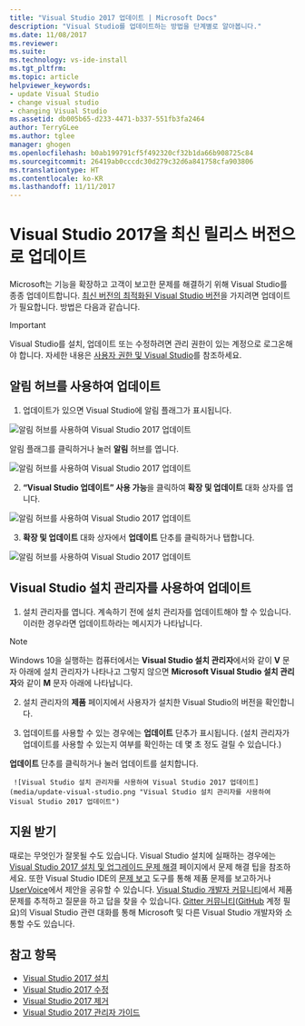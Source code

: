 ```yaml
---
title: "Visual Studio 2017 업데이트 | Microsoft Docs"
description: "Visual Studio를 업데이트하는 방법을 단계별로 알아봅니다."
ms.date: 11/08/2017
ms.reviewer: 
ms.suite: 
ms.technology: vs-ide-install
ms.tgt_pltfrm: 
ms.topic: article
helpviewer_keywords:
- update Visual Studio
- change visual studio
- changing Visual Studio
ms.assetid: db005b65-d233-4471-b337-551fb3fa2464
author: TerryGLee
ms.author: tglee
manager: ghogen
ms.openlocfilehash: b0ab199791cf5f492320cf32b1da66b908725c84
ms.sourcegitcommit: 26419ab0cccdc30d279c32d6a841758cfa903806
ms.translationtype: HT
ms.contentlocale: ko-KR
ms.lasthandoff: 11/11/2017
---
```

# <a name="update-visual-studio-2017-to-the-most-recent-release"></a>Visual Studio 2017을 최신 릴리스 버전으로 업데이트
Microsoft는 기능을 확장하고 고객이 보고한 문제를 해결하기 위해 Visual Studio를 종종 업데이트합니다. [최신 버전의 최적화된 Visual Studio 버전](https://www.visualstudio.com/en-us/news/releasenotes/vs2017-relnotes#release-history)을 가지려면 업데이트가 필요합니다. 방법은 다음과 같습니다.

>[!IMPORTANT]
>Visual Studio를 설치, 업데이트 또는 수정하려면 관리 권한이 있는 계정으로 로그온해야 합니다. 자세한 내용은 [사용자 권한 및 Visual Studio](../ide/user-permissions-and-visual-studio.md)를 참조하세요.

## <a name="update-by-using-the-notifications-hub"></a>알림 허브를 사용하여 업데이트
1. 업데이트가 있으면 Visual Studio에 알림 플래그가 표시됩니다.

  ![알림 허브를 사용하여 Visual Studio 2017 업데이트](media/notification-flag.png "Visual Studio의 알림 플래그")

  알림 플래그를 클릭하거나 눌러 **알림** 허브를 엽니다.

  ![알림 허브를 사용하여 Visual Studio 2017 업데이트](media/notifications-hub.png "Visual Studio의 알림 허브")

2. **“Visual Studio 업데이트” 사용 가능**을 클릭하여 **확장 및 업데이트** 대화 상자를 엽니다.

  ![알림 허브를 사용하여 Visual Studio 2017 업데이트](media/notifications-hub-select.png "Visual Studio의 알림 허브")

3. **확장 및 업데이트** 대화 상자에서 **업데이트** 단추를 클릭하거나 탭합니다.

  ![알림 허브를 사용하여 Visual Studio 2017 업데이트](media/notifications-extensions-and-updates.png "Visual Studio의 확장 및 업데이트 대화 상자")

## <a name="update-by-using-the-visual-studio-installer"></a>Visual Studio 설치 관리자를 사용하여 업데이트
1.  설치 관리자를 엽니다. 계속하기 전에 설치 관리자를 업데이트해야 할 수 있습니다. 이러한 경우라면 업데이트하라는 메시지가 나타납니다.
 >[!NOTE]
 > Windows 10을 실행하는 컴퓨터에서는 **Visual Studio 설치 관리자**에서와 같이 **V** 문자 아래에 설치 관리자가 나타나고 그렇지 않으면 **Microsoft Visual Studio 설치 관리자**와 같이 **M** 문자 아래에 나타납니다.

2.  설치 관리자의 **제품** 페이지에서 사용자가 설치한 Visual Studio의 버전을 확인합니다.

3.  업데이트를 사용할 수 있는 경우에는 **업데이트** 단추가 표시됩니다. (설치 관리자가 업데이트를 사용할 수 있는지 여부를 확인하는 데 몇 초 정도 걸릴 수 있습니다.)

  **업데이트** 단추를 클릭하거나 눌러 업데이트를 설치합니다.

     ![Visual Studio 설치 관리자를 사용하여 Visual Studio 2017 업데이트](media/update-visual-studio.png "Visual Studio 설치 관리자를 사용하여 Visual Studio 2017 업데이트")

## <a name="get-support"></a>지원 받기
때로는 무엇인가 잘못될 수도 있습니다. Visual Studio 설치에 실패하는 경우에는 [Visual Studio 2017 설치 및 업그레이드 문제 해결](troubleshooting-installation-issues.md) 페이지에서 문제 해결 팁을 참조하세요. 또한 Visual Studio IDE의 [문제 보고](../ide/how-to-report-a-problem-with-visual-studio-2017.md) 도구를 통해 제품 문제를 보고하거나 [UserVoice](https://visualstudio.uservoice.com/forums/121579)에서 제안을 공유할 수 있습니다. [Visual Studio 개발자 커뮤니티](https://developercommunity.visualstudio.com/)에서 제품 문제를 추적하고 질문을 하고 답을 찾을 수 있습니다. [Gitter 커뮤니티](https://gitter.im/Microsoft/VisualStudio)([GitHub](https://github.com/) 계정 필요)의 Visual Studio 관련 대화를 통해 Microsoft 및 다른 Visual Studio 개발자와 소통할 수도 있습니다.

## <a name="see-also"></a>참고 항목
* [Visual Studio 2017 설치](install-visual-studio.md)
* [Visual Studio 2017 수정](modify-visual-studio.md)
* [Visual Studio 2017 제거](uninstall-visual-studio.md)
* [Visual Studio 2017 관리자 가이드](visual-studio-administrator-guide.md)
